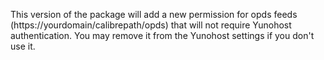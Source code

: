 This version of the package will add a new permission for opds feeds (https://yourdomain/calibrepath/opds) that will not require Yunohost authentication.
You may remove it from the Yunohost settings if you don't use it.